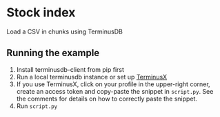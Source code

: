 # Stock index

Load a CSV in chunks using TerminusDB

## Running the example

1. Install terminusdb-client from pip first
2. Run a local terminusdb instance or set up [TerminusX](https://dashboard.terminusdb.com/)
3. If you use TerminusX, click on your profile in the upper-right corner, create an access token and copy-paste the snippet
   in `script.py`. See the comments for details on how to correctly paste the snippet.
4. Run `script.py`

